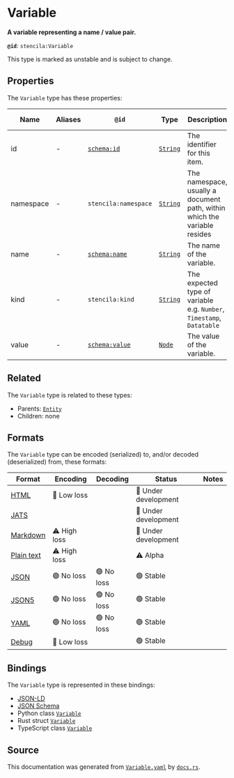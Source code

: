 # Variable

**A variable representing a name / value pair.**

**`@id`**: `stencila:Variable`

This type is marked as unstable and is subject to change.

## Properties

The `Variable` type has these properties:

| Name      | Aliases | `@id`                                      | Type                                                                                            | Description                                                               | Inherited from                                                                                   |
| --------- | ------- | ------------------------------------------ | ----------------------------------------------------------------------------------------------- | ------------------------------------------------------------------------- | ------------------------------------------------------------------------------------------------ |
| id        | -       | [`schema:id`](https://schema.org/id)       | [`String`](https://github.com/stencila/stencila/blob/main/docs/reference/schema/data/string.md) | The identifier for this item.                                             | [`Entity`](https://github.com/stencila/stencila/blob/main/docs/reference/schema/other/entity.md) |
| namespace | -       | `stencila:namespace`                       | [`String`](https://github.com/stencila/stencila/blob/main/docs/reference/schema/data/string.md) | The namespace, usually a document path, within which the variable resides | -                                                                                                |
| name      | -       | [`schema:name`](https://schema.org/name)   | [`String`](https://github.com/stencila/stencila/blob/main/docs/reference/schema/data/string.md) | The name of the variable.                                                 | -                                                                                                |
| kind      | -       | `stencila:kind`                            | [`String`](https://github.com/stencila/stencila/blob/main/docs/reference/schema/data/string.md) | The expected type of variable e.g. `Number`, `Timestamp`, `Datatable`     | -                                                                                                |
| value     | -       | [`schema:value`](https://schema.org/value) | [`Node`](https://github.com/stencila/stencila/blob/main/docs/reference/schema/other/node.md)    | The value of the variable.                                                | -                                                                                                |

## Related

The `Variable` type is related to these types:

- Parents: [`Entity`](https://github.com/stencila/stencila/blob/main/docs/reference/schema/other/entity.md)
- Children: none

## Formats

The `Variable` type can be encoded (serialized) to, and/or decoded (deserialized) from, these formats:

| Format                                                                                        | Encoding         | Decoding     | Status                 | Notes |
| --------------------------------------------------------------------------------------------- | ---------------- | ------------ | ---------------------- | ----- |
| [HTML](https://github.com/stencila/stencila/blob/main/docs/reference/formats/html.md)         | 🔷 Low loss       |              | 🚧 Under development    |       |
| [JATS](https://github.com/stencila/stencila/blob/main/docs/reference/formats/jats.md)         |                  |              | 🚧 Under development    |       |
| [Markdown](https://github.com/stencila/stencila/blob/main/docs/reference/formats/markdown.md) | ⚠️ High loss     |              | 🚧 Under development    |       |
| [Plain text](https://github.com/stencila/stencila/blob/main/docs/reference/formats/text.md)   | ⚠️ High loss     |              | ⚠️ Alpha               |       |
| [JSON](https://github.com/stencila/stencila/blob/main/docs/reference/formats/json.md)         | 🟢 No loss        | 🟢 No loss    | 🟢 Stable               |       |
| [JSON5](https://github.com/stencila/stencila/blob/main/docs/reference/formats/json5.md)       | 🟢 No loss        | 🟢 No loss    | 🟢 Stable               |       |
| [YAML](https://github.com/stencila/stencila/blob/main/docs/reference/formats/yaml.md)         | 🟢 No loss        | 🟢 No loss    | 🟢 Stable               |       |
| [Debug](https://github.com/stencila/stencila/blob/main/docs/reference/formats/debug.md)       | 🔷 Low loss       |              | 🟢 Stable               |       |

## Bindings

The `Variable` type is represented in these bindings:

- [JSON-LD](https://stencila.dev/Variable.jsonld)
- [JSON Schema](https://stencila.dev/Variable.schema.json)
- Python class [`Variable`](https://github.com/stencila/stencila/blob/main/python/python/stencila/types/variable.py)
- Rust struct [`Variable`](https://github.com/stencila/stencila/blob/main/rust/schema/src/types/variable.rs)
- TypeScript class [`Variable`](https://github.com/stencila/stencila/blob/main/typescript/src/types/Variable.ts)

## Source

This documentation was generated from [`Variable.yaml`](https://github.com/stencila/stencila/blob/main/schema/Variable.yaml) by [`docs.rs`](https://github.com/stencila/stencila/blob/main/rust/schema-gen/src/docs.rs).